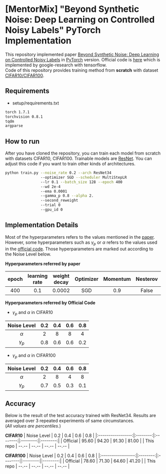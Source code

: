 # [MentorMix] "Beyond Synthetic Noise: Deep Learning on Controlled Noisy Labels" PyTorch Implementation
This repository implemented paper [Beyond Synthetic Noise: Deep Learning on Controlled Noisy Labels](https://arxiv.org/pdf/1911.09781.pdf) in [PyTorch](https://pytorch.org/) version. Official code is [here](https://github.com/google-research/google-research/tree/master/mentormix) which is implemented by google-research with tensorflow.   
Code of this repository provides training method from **scratch** with dataset [CIFAR10/CIFAR100](https://www.cs.toronto.edu/~kriz/cifar.html).

## Requirements
- setup/requirements.txt
```bash
torch 1.7.1
torchvision 0.8.1
tqdm
argparse
```

## How to run
After you have cloned the repository, you can train each model from scratch with datasets CIFAR10, CIFAR100. Trainable models are [ResNet](https://arxiv.org/abs/1512.03385). You can adjust this code if you want to train other kinds of architectures.

```bash
python train.py --noise_rate 0.2 --arch ResNet34
                --optimizer SGD --scheduler MultiStepLR
                --lr 0.1 --batch_size 128 --epoch 400
                --wd 2e-4
                --ema 0.0001
                --gamma_p 0.8 --alpha 2.
                --second_reweight
                --trial 0
                --gpu_id 0
```

## Implementation Details
Most of the hyperparameters refers to the values mentioned in the [paper](https://arxiv.org/pdf/1911.09781.pdf). However, some hyperparameters such as _γ<sub>p</sub>_ or _α_ refers to the values used in the [official code](https://github.com/google-research/google-research/tree/master/mentormix). Those hyperparameters are marked out according to the Noise Level below.


**Hyperparameters referred by paper**

|   epoch   | learning rate |  weight decay | Optimizer | Momentum |  Nesterov |    scheduler    |   EMA    |  second reweight |
|:---------:|:-------------:|:-------------:|:---------:|:--------:|:---------:|:---------------:|:--------:|:----------------:|
|    400    |      0.1      |     0.0002    |    SGD    |    0.9   |   False   |   MultiStepLR   |  0.0001  |       True       |

**Hyperparameters referred by Official Code**

- _γ<sub>p</sub>_ and _α_ in CIFAR10

|   Noise Level  | 0.2 | 0.4 | 0.6 | 0.8 |
|:--------------:|:---:|:---:|:---:|:---:|
|        _α_       |  2  |  8  |  8  |  4  |
| _γ<sub>p</sub>_  | 0.8 | 0.6 | 0.6 | 0.2 |

- _γ<sub>p</sub>_ and _α_ in CIFAR100

|   Noise Level  | 0.2 | 0.4 | 0.6 | 0.8 |
|:--------------:|:---:|:---:|:---:|:---:|
|        _α_       |  2  |  8  |  4  |  8  |
| _γ<sub>p</sub>_  | 0.7 | 0.5 | 0.3 | 0.1 |


## Accuracy
Below is the result of the test accuracy trained with ResNet34. Results are averaged over 3 repeated experiments of same circumstances.   
(_All values are percentiles._)

**CIFAR10**
|    Noise Level    |   0.2    |   0.4    |   0.6    |   0.8    |
|:-----------------:|:--------:|:--------:|:--------:|:--------:|
|      Official     |   95.60  |   94.20  |   91.30  |   81.00  |
|      This repo    |   --.--  |   --.--  |   --.--  |   --.--  |


**CIFAR100**
|    Noise Level    |   0.2    |   0.4    |   0.6    |   0.8    |
|:-----------------:|:--------:|:--------:|:--------:|:--------:|
|      Official     |   78.60  |   71.30  |   64.60  |   41.20  |
|      This repo    |   --.--  |   --.--  |   --.--  |   --.--  |
